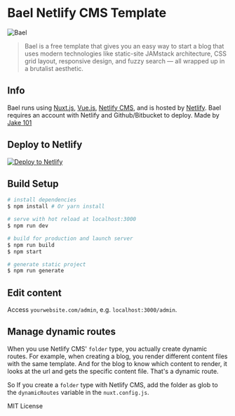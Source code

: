 # Bael Netlify CMS Template

![Bael](https://i.imgur.com/e1zmiB2.jpg "Bael CMS Blog Template")

> Bael is a free template that gives you an easy way to start a blog that uses modern technologies like static-site JAMstack architecture, CSS grid layout, responsive design, and fuzzy search — all wrapped up in a brutalist aesthetic.

## Info

Bael runs using [Nuxt.js](https://nuxtjs.org), [Vue.js](https://vuejs.org), [Netlify CMS](https://netlifycms.org), and is hosted by [Netlify](https://netlify.com). Bael requires an account with Netlify and Github/Bitbucket to deploy. Made by [Jake 101](https://jake101.com)

## Deploy to Netlify

[![Deploy to Netlify](https://www.netlify.com/img/deploy/button.svg)](https://app.netlify.com/start/deploy?repository=https://github.com/JackovAlltrades/DomainForSale)


## Build Setup

``` bash
# install dependencies
$ npm install # Or yarn install

# serve with hot reload at localhost:3000
$ npm run dev

# build for production and launch server
$ npm run build
$ npm start

# generate static project
$ npm run generate
```

## Edit content

Access `yourwebsite.com/admin`, e.g. `localhost:3000/admin`.

## Manage dynamic routes

When you use Netlify CMS' `folder` type, you actually create dynamic routes. For example, when creating a blog,
you render different content files with the same template. And for the blog to know which content to render,
it looks at the url and gets the specific content file. That's a dynamic route.

So If you create a `folder` type with Netlify CMS, add the folder as glob to the `dynamicRoutes` variable
in the `nuxt.config.js`.

MIT License

